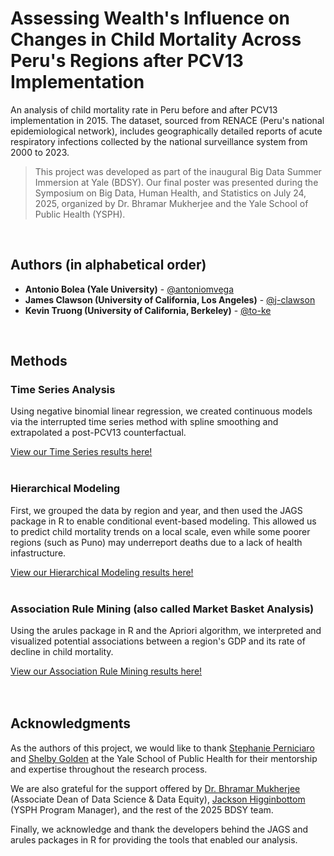 # Assessing Wealth's Influence on Changes in Child Mortality Across Peru's Regions after PCV13 Implementation
An analysis of child mortality rate in Peru before and after PCV13 implementation in 2015. The dataset, sourced from RENACE (Peru's national epidemiological network),
includes geographically detailed reports of acute respiratory infections collected by the national surveillance system from 2000 to 2023.

> This project was developed as part of the inaugural Big Data Summer Immersion at Yale (BDSY). Our final poster was presented during the Symposium on Big Data, Human Health, and Statistics on July 24, 2025, organized by Dr. Bhramar Mukherjee and the Yale School of Public Health (YSPH).

<br>



## Authors (in alphabetical order)

- **Antonio Bolea (Yale University)** - [@antoniomvega](https://github.com/antoniomvega)
- **James Clawson (University of California, Los Angeles)** - [@j-clawson](https://github.com/j-clawson)
- **Kevin Truong (University of California, Berkeley)** - [@to-ke](https://github.com/to-ke)

<br>


## Methods

### Time Series Analysis

Using negative binomial linear regression, we created continuous models via the interrupted time series method with spline smoothing
and extrapolated a post-PCV13 counterfactual. 

[View our Time Series results here!](TS%20graphs)
<br><br>




### Hierarchical Modeling

First, we grouped the data by region and year, and then used the JAGS package in R to enable conditional event-based modeling. This allowed us to predict child mortality trends on a
local scale, even while some poorer regions (such as Puno) may underreport deaths due to a lack of health infastructure.

[View our Hierarchical Modeling results here!](Hierarchical-Modeling/Models%20on%20Poster)
<br><br>


### Association Rule Mining (also called Market Basket Analysis)

Using the arules package in R and the Apriori algorithm, we interpreted and visualized potential associations between a region's GDP and its rate of decline in child mortality.

[View our Association Rule Mining results here!](Market%20Basket%20graphs)
<br><br><br>




## Acknowledgments

As the authors of this project, we would like to thank [Stephanie Perniciaro](https://www.linkedin.com/in/stephanie-perniciaro-72789548/) and [Shelby Golden](https://github.com/sgolde13) at the Yale School of Public Health for their mentorship and expertise throughout the research process.

We are also grateful for the support offered by [Dr. Bhramar Mukherjee](https://www.linkedin.com/in/bhramar-mukherjee-483810320/) (Associate Dean of Data Science & Data Equity), [Jackson Higginbottom](https://www.linkedin.com/in/jacksonhigg/) (YSPH Program Manager), and the rest of the 2025 BDSY team.

Finally, we acknowledge and thank the developers behind the JAGS and arules packages in R for providing the tools that enabled our analysis.
